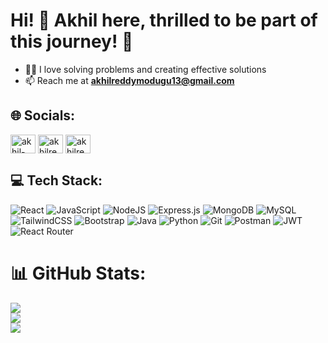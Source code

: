 # Hi! 👋 Akhil here, thrilled to be part of this journey! 🚀

- 🧑‍💻 I love solving problems and creating effective solutions
- 📫 Reach me at **akhilreddymodugu13@gmail.com**


## 🌐 Socials:
<p align="left">
<a href="https://linkedin.com/in/akhil-reddy-modugu" target="blank"><img align="center" src="https://raw.githubusercontent.com/rahuldkjain/github-profile-readme-generator/master/src/images/icons/Social/linked-in-alt.svg" alt="akhil-reddy-modugu" height="30" width="40" /></a>
<a href="https://instagram.com/akhilreddy.__" target="blank"><img align="center" src="https://raw.githubusercontent.com/rahuldkjain/github-profile-readme-generator/master/src/images/icons/Social/instagram.svg" alt="akhilreddy.__" height="30" width="40" /></a>
<a href="https://www.leetcode.com/akhilreddy_13" target="blank"><img align="center" src="https://raw.githubusercontent.com/rahuldkjain/github-profile-readme-generator/master/src/images/icons/Social/leet-code.svg" alt="akhilreddy_13" height="30" width="40" /></a>
</p>


## 💻 Tech Stack:

![React](https://img.shields.io/badge/react-%2320232a.svg?style=flat&logo=react&logoColor=%2361DAFB) ![JavaScript](https://img.shields.io/badge/javascript-%23323330.svg?style=flat&logo=javascript&logoColor=%23F7DF1E) ![NodeJS](https://img.shields.io/badge/node.js-6DA55F?style=flat&logo=node.js&logoColor=white) ![Express.js](https://img.shields.io/badge/express.js-%23404d59.svg?style=flat&logo=express&logoColor=%2361DAFB) ![MongoDB](https://img.shields.io/badge/MongoDB-%234ea94b.svg?style=flat&logo=mongodb&logoColor=white) ![MySQL](https://img.shields.io/badge/mysql-%234479A1.svg?style=flat&logo=mysql&logoColor=white) ![TailwindCSS](https://img.shields.io/badge/tailwindcss-%2338B2AC.svg?style=flat&logo=tailwind-css&logoColor=white) ![Bootstrap](https://img.shields.io/badge/bootstrap-%234a1f1f.svg?style=flat&logo=bootstrap&logoColor=white) ![Java](https://img.shields.io/badge/java-%23ED8B00.svg?style=flat&logo=openjdk&logoColor=white) ![Python](https://img.shields.io/badge/python-%2314354C.svg?style=flat&logo=python&logoColor=white) ![Git](https://img.shields.io/badge/git-%23F05032.svg?style=flat&logo=git&logoColor=white) ![Postman](https://img.shields.io/badge/postman-%23FF6C37.svg?style=flat&logo=postman&logoColor=white) ![JWT](https://img.shields.io/badge/JWT-black?style=flat&logo=JSON%20web%20tokens) ![React Router](https://img.shields.io/badge/React_Router-CA4245?style=flat&logo=react-router&logoColor=white)


# 📊 GitHub Stats:
![](https://github-readme-stats.vercel.app/api?username=AkhilReddyModugu&theme=gotham&hide_border=false&include_all_commits=true&count_private=true)<br/>
![](https://github-readme-streak-stats.herokuapp.com/?user=AkhilReddyModugu&theme=gotham&hide_border=false)<br/>
![](https://github-readme-stats.vercel.app/api/top-langs/?username=AkhilReddyModugu&theme=gotham&hide_border=false&include_all_commits=true&count_private=true&layout=compact)
